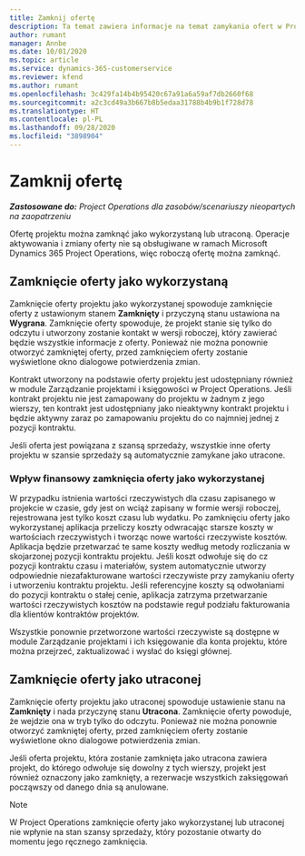 ```yaml
---
title: Zamknij ofertę
description: Ta temat zawiera informacje na temat zamykania ofert w Project Operations.
author: rumant
manager: Annbe
ms.date: 10/01/2020
ms.topic: article
ms.service: dynamics-365-customerservice
ms.reviewer: kfend
ms.author: rumant
ms.openlocfilehash: 3c429fa14b4b95420c67a91a6a59af7db2660f68
ms.sourcegitcommit: a2c3cd49a3b667b8b5edaa31788b4b9b1f728d78
ms.translationtype: HT
ms.contentlocale: pl-PL
ms.lasthandoff: 09/28/2020
ms.locfileid: "3898904"
---
```

# <a name="close-a-quote"></a>Zamknij ofertę

_**Zastosowane do:** Project Operations dla zasobów/scenariuszy nieopartych na zaopatrzeniu_

Ofertę projektu można zamknąć jako wykorzystaną lub utraconą. Operacje aktywowania i zmiany oferty nie są obsługiwane w ramach Microsoft Dynamics 365 Project Operations, więc roboczą ofertę można zamknąć.

## <a name="close-a-quote-as-won"></a>Zamknięcie oferty jako wykorzystaną

Zamknięcie oferty projektu jako wykorzystanej spowoduje zamknięcie oferty z ustawionym stanem **Zamknięty** i przyczyną stanu ustawiona na **Wygrana**. Zamknięcie oferty spowoduje, że projekt stanie się tylko do odczytu i utworzony zostanie kontakt w wersji roboczej, który zawierać będzie wszystkie informacje z oferty. Ponieważ nie można ponownie otworzyć zamkniętej oferty, przed zamknięciem oferty zostanie wyświetlone okno dialogowe potwierdzenia zmian.

Kontrakt utworzony na podstawie oferty projektu jest udostępniany również w module Zarządzanie projektami i księgowości w Project Operations. Jeśli kontrakt projektu nie jest zamapowany do projektu w żadnym z jego wierszy, ten kontrakt jest udostępniany jako nieaktywny kontrakt projektu i będzie aktywny zaraz po zamapowaniu projektu do co najmniej jednej z pozycji kontraktu.

Jeśli oferta jest powiązana z szansą sprzedaży, wszystkie inne oferty projektu w szansie sprzedaży są automatycznie zamykane jako utracone.

### <a name="financial-impact-of-closing-a-quote-as-won"></a>Wpływ finansowy zamknięcia oferty jako wykorzystanej

W przypadku istnienia wartości rzeczywistych dla czasu zapisanego w projekcie w czasie, gdy jest on wciąż zapisany w formie wersji roboczej, rejestrowana jest tylko koszt czasu lub wydatku. Po zamknięciu oferty jako wykorzystanej aplikacja przeliczy koszty odwracając starsze koszty w wartościach rzeczywistych i tworząc nowe wartości rzeczywiste kosztów. Aplikacja będzie przetwarzać te same koszty według metody rozliczania w skojarzonej pozycji kontraktu projektu. Jeśli koszt odwołuje się do cz pozycji kontraktu czasu i materiałów, system automatycznie utworzy odpowiednie niezafakturowane wartości rzeczywiste przy zamykaniu oferty i utworzeniu kontraktu projektu. Jeśli referencyjne koszty są odwołaniami do pozycji kontraktu o stałej cenie, aplikacja zatrzyma przetwarzanie wartości rzeczywistych kosztów na podstawie reguł podziału fakturowania dla klientów kontraktów projektów.

Wszystkie ponownie przetworzone wartości rzeczywiste są dostępne w module Zarządzanie projektami i ich księgowanie dla konta projektu, które można przejrzeć, zaktualizować i wysłać do księgi głównej. 

## <a name="close-a-quote-as-lost"></a>Zamknięcie oferty jako utraconej

Zamknięcie oferty projektu jako utraconej spowoduje ustawienie stanu na **Zamknięty** i nada przyczynę stanu **Utracona**. Zamknięcie oferty powoduje, że wejdzie ona w tryb tylko do odczytu. Ponieważ nie można ponownie otworzyć zamkniętej oferty, przed zamknięciem oferty zostanie wyświetlone okno dialogowe potwierdzenia zmian.

Jeśli oferta projektu, która zostanie zamknięta jako utracona zawiera projekt, do którego odwołuje się dowolny z tych wierszy, projekt jest również oznaczony jako zamknięty, a rezerwacje wszystkich zaksięgowań począwszy od danego dnia są anulowane.

> [!NOTE]
> W Project Operations zamknięcie oferty jako wykorzystanej lub utraconej nie wpłynie na stan szansy sprzedaży, który pozostanie otwarty do momentu jego ręcznego zamknięcia.
